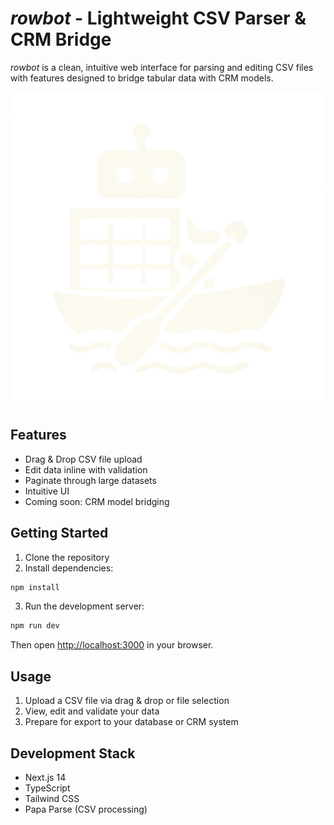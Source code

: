 # *rowbot* - Lightweight CSV Parser & CRM Bridge

*rowbot* is a clean, intuitive web interface for parsing and editing CSV files with features designed to bridge tabular data with CRM models.

![rowbot preview](public/logo.png)

## Features

- Drag & Drop CSV file upload
- Edit data inline with validation
- Paginate through large datasets
- Intuitive UI
- Coming soon: CRM model bridging

## Getting Started

1. Clone the repository
2. Install dependencies:

```bash
npm install
```

3. Run the development server:

```bash
npm run dev
```

Then open [http://localhost:3000](http://localhost:3000) in your browser.

## Usage

1. Upload a CSV file via drag & drop or file selection
2. View, edit and validate your data
3. Prepare for export to your database or CRM system

## Development Stack

- Next.js 14
- TypeScript
- Tailwind CSS
- Papa Parse (CSV processing)
